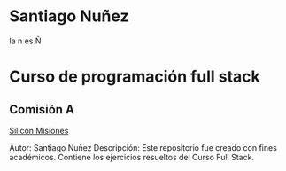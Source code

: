 

# Santiago Nuñez 
la n es Ñ
# Curso de programación full stack
## Comisión A

[Silicon Misiones](https://siliconmisiones.gob.ar/)

Autor: Santiago Nuñez
Descripción: Este repositorio fue creado con fines académicos. Contiene los ejercicios resueltos del Curso Full Stack.
